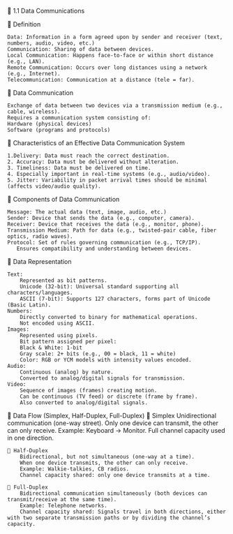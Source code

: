 📘 1.1 Data Communications

🔹 Definition

    Data: Information in a form agreed upon by sender and receiver (text, numbers, audio, video, etc.)
    Communication: Sharing of data between devices.
    Local Communication: Happens face-to-face or within short distance (e.g., LAN).
    Remote Communication: Occurs over long distances using a network (e.g., Internet).
    Telecommunication: Communication at a distance (tele = far).

🔹 Data Communication

    Exchange of data between two devices via a transmission medium (e.g., cable, wireless).
    Requires a communication system consisting of:
    Hardware (physical devices)
    Software (programs and protocols)

🔹 Characteristics of an Effective Data Communication System

    1.Delivery: Data must reach the correct destination.
    2. Accuracy: Data must be delivered without alteration.
    3. Timeliness: Data must be delivered on time.
    4. Especially important in real-time systems (e.g., audio/video).
    5. Jitter: Variability in packet arrival times should be minimal (affects video/audio quality).

🔹 Components of Data Communication

    Message: The actual data (text, image, audio, etc.)
    Sender: Device that sends the data (e.g., computer, camera).
    Receiver: Device that receives the data (e.g., monitor, phone).
    Transmission Medium: Path for data (e.g., twisted-pair cable, fiber optics, radio waves).
    Protocol: Set of rules governing communication (e.g., TCP/IP).
       Ensures compatibility and understanding between devices.

🔹 Data Representation

    Text:
        Represented as bit patterns.
        Unicode (32-bit): Universal standard supporting all characters/languages.
        ASCII (7-bit): Supports 127 characters, forms part of Unicode (Basic Latin).
    Numbers:
        Directly converted to binary for mathematical operations.
        Not encoded using ASCII.
    Images:
        Represented using pixels.
        Bit pattern assigned per pixel:
        Black & White: 1-bit
        Gray scale: 2+ bits (e.g., 00 = black, 11 = white)
        Color: RGB or YCM models with intensity values encoded.
    Audio:
        Continuous (analog) by nature.
        Converted to analog/digital signals for transmission.
    Video:
        Sequence of images (frames) creating motion.
        Can be continuous (TV feed) or discrete (frame by frame).
        Also converted to analog/digital signals.

📘 Data Flow (Simplex, Half-Duplex, Full-Duplex)
    🔹 Simplex
        Unidirectional communication (one-way street).
        Only one device can transmit, the other can only receive.
        Example: Keyboard → Monitor.
        Full channel capacity used in one direction.

    🔹 Half-Duplex
        Bidirectional, but not simultaneous (one-way at a time).
        When one device transmits, the other can only receive.
        Example: Walkie-talkies, CB radios.
        Channel capacity shared: only one device transmits at a time.

    🔹 Full-Duplex
        Bidirectional communication simultaneously (both devices can transmit/receive at the same time).
        Example: Telephone networks.
        Channel capacity shared: Signals travel in both directions, either with two separate transmission paths or by dividing the channel’s capacity.

